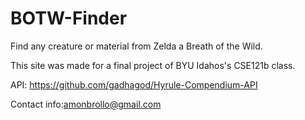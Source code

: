 ﻿# BOTW-Finder

Find any creature or material from Zelda a Breath of the Wild.

This site was made for a final project of BYU Idahos's CSE121b class.

API: https://github.com/gadhagod/Hyrule-Compendium-API

Contact info:amonbrollo@gmail.com
